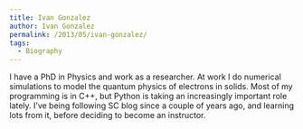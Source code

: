 ```yaml
---
title: Ivan Gonzalez
author: Ivan Gonzalez
permalink: /2013/05/ivan-gonzalez/
tags:
  - Biography
---
```

I have a PhD in Physics and work as a researcher. At work I do numerical simulations to model the quantum physics of electrons in solids. Most of my programming is in C++, but Python is taking an increasingly important role lately. I&#8217;ve being following SC blog since a couple of years ago, and learning lots from it, before deciding to become an instructor.
